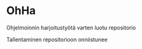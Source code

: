 ﻿OhHa
====

Ohjelmoinnin harjoitustyötä varten luotu repositorio


Tallentaminen repositorioon onniistunee